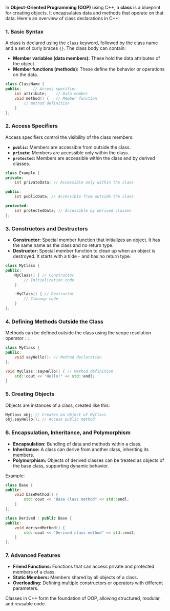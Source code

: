 In **Object-Oriented Programming (OOP)** using C++, a **class** is a blueprint for creating objects. It encapsulates data and methods that operate on that data. Here's an overview of class declarations in C++:

### 1. **Basic Syntax**
A class is declared using the `class` keyword, followed by the class name and a set of curly braces `{}`. The class body can contain:
- **Member variables (data members):** These hold the data attributes of the object.
- **Member functions (methods):** These define the behavior or operations on the data.

```cpp
class ClassName {
public:     // Access specifier
    int attribute;    // Data member
    void method() {   // Member function
        // method definition
    }
};
```

### 2. **Access Specifiers**
Access specifiers control the visibility of the class members:
- **`public`:** Members are accessible from outside the class.
- **`private`:** Members are accessible only within the class.
- **`protected`:** Members are accessible within the class and by derived classes.

```cpp
class Example {
private:
    int privateData; // Accessible only within the class

public:
    int publicData; // Accessible from outside the class

protected:
    int protectedData; // Accessible by derived classes
};
```

### 3. **Constructors and Destructors**
- **Constructor:** Special member function that initializes an object. It has the same name as the class and no return type.
- **Destructor:** Special member function to clean up when an object is destroyed. It starts with a tilde `~` and has no return type.

```cpp
class MyClass {
public:
    MyClass() { // Constructor
        // Initialization code
    }

    ~MyClass() { // Destructor
        // Cleanup code
    }
};
```

### 4. **Defining Methods Outside the Class**
Methods can be defined outside the class using the scope resolution operator `::`.

```cpp
class MyClass {
public:
    void sayHello(); // Method declaration
};

void MyClass::sayHello() { // Method definition
    std::cout << "Hello!" << std::endl;
}
```

### 5. **Creating Objects**
Objects are instances of a class, created like this:

```cpp
MyClass obj; // Creates an object of MyClass
obj.sayHello(); // Access public method
```

### 6. **Encapsulation, Inheritance, and Polymorphism**
- **Encapsulation:** Bundling of data and methods within a class.
- **Inheritance:** A class can derive from another class, inheriting its members.
- **Polymorphism:** Objects of derived classes can be treated as objects of the base class, supporting dynamic behavior.

Example:

```cpp
class Base {
public:
    void baseMethod() {
        std::cout << "Base class method" << std::endl;
    }
};

class Derived : public Base {
public:
    void derivedMethod() {
        std::cout << "Derived class method" << std::endl;
    }
};
```

### 7. **Advanced Features**
- **Friend Functions:** Functions that can access private and protected members of a class.
- **Static Members:** Members shared by all objects of a class.
- **Overloading:** Defining multiple constructors or operators with different parameters.

Classes in C++ form the foundation of OOP, allowing structured, modular, and reusable code.